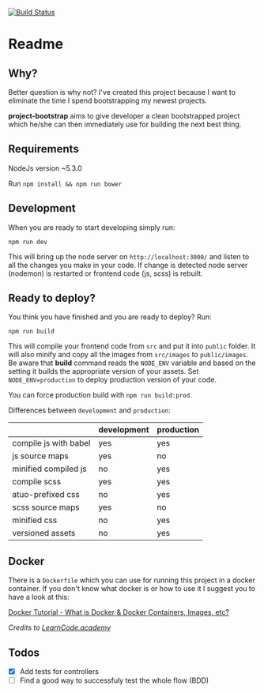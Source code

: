 [![Build Status](https://travis-ci.org/mihaerzen/project-bootstrap.svg?branch=master)](https://travis-ci.org/mihaerzen/project-bootstrap)

# Readme

## Why?
Better question is why not? I've created this project because I want to eliminate the time I spend bootstrapping my newest projects.

__project-bootstrap__ aims to give developer a clean bootstrapped project which he/she can then immediately use for building the next best thing.

## Requirements

NodeJs version ~5.3.0

Run `npm install && npm run bower`

## Development

When you are ready to start developing simply run:

`npm run dev`

This will bring up the node server on `http://localhost:3000/` and listen to all the changes you make in your code. If change is detected node server (nodemon) is restarted or frontend code (js, scss) is rebuilt.

## Ready to deploy?

You think you have finished and you are ready to deploy? Run:

`npm run build`

This will compile your frontend code from `src` and put it into `public` folder. It will also minify and copy all the images from `src/images` to `public/images`. Be aware that __build__ command reads the `NODE_ENV` variable and based on the setting it builds the appropriate version of your assets. Set `NODE_ENV=production` to deploy production version of your code.

You can force production build with `npm run build:prod`.

Differences between `development` and `production`:

|                       | development | production |
| --------------------- |:----------- |:---------- |
| compile js with babel | yes         | yes        |
| js source maps        | yes         | no         |
| minified compiled js  | no          | yes        |
| compile scss          | yes         | yes        |
| atuo-prefixed css     | no          | yes        |
| scss source maps      | yes         | no         |
| minified css          | no          | yes        |
| versioned assets      | no          | yes        |

## Docker

There is a `Dockerfile` which you can use for running this project in a docker container. If you don't know what docker is or how to use it I suggest you to have a look at this:

[Docker Tutorial - What is Docker & Docker Containers, Images, etc?](https://www.youtube.com/watch?v=pGYAg7TMmp0)

_Credits to [LearnCode.academy](https://www.youtube.com/user/learncodeacademy)_

## Todos
- [x] Add tests for controllers
- [ ] Find a good way to successfuly test the whole flow (BDD)
